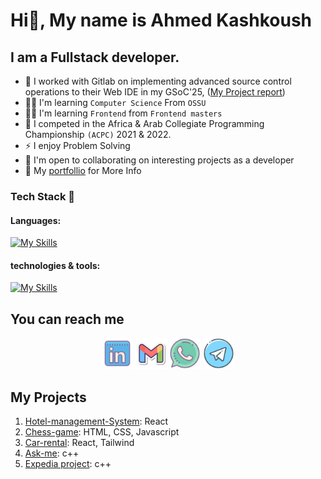 

Hi👋, My name is  Ahmed Kashkoush
========================================================================================================================================

I am  a  Fullstack developer.
--------------------------

*   🔭 I worked with Gitlab on implementing advanced source control operations to their Web IDE in my GSoC'25, ([My Project report]([url](https://github.com/ahmad-kashkoush/gitlab-web-ide-report)))
*   🧑‍🎓 I'm learning `Computer Science` From `OSSU`
*   🧑‍🎓 I'm learning `Frontend` from `Frontend masters`
*   🌱 I competed in the Africa & Arab Collegiate Programming Championship `(ACPC)` 2021 & 2022.
*   ⚡ I enjoy Problem Solving
*   🤝  I'm open to collaborating on interesting projects as a developer
*   🌆 My [portfollio](https://portfollio-beige.vercel.app/) for More Info 

### 	Tech Stack 🚀
#### Languages:
   [![My Skills](https://skillicons.dev/icons?i=js,ts,c,cpp,java,py,bash,mysql,sqlite,postgres)](https://skillicons.dev)
#### technologies & tools:
[![My Skills](https://skillicons.dev/icons?i=html,css,sass,tailwind,styledcomponents,react,redux,nextjs,nodejs,figma,linux,ubuntu,notion,obsidian)](https://skillicons.dev)
## You can reach me 

<p align="center">
		<a href="https://www.linkedin.com/in/ahmed-kashkoush-9658a9265/"><img src="https://github.com/Ahmed-Elmoslmany/Ahmed-Elmoslmany/raw/main/icons/linkedin.svg" alt="LinkedIn" width="50px" title="linkedin"/></a>
	<a href="mailto:ahmedkashkoush464@gmail.com"><img img src="https://github.com/Ahmed-Elmoslmany/Ahmed-Elmoslmany/raw/main/icons/gmail.svg" alt="Gmail" title="gmail" width="50px"/></a>
	<a href="https://wa.me/01000976038"><img src="https://github.com/Ahmed-Elmoslmany/Ahmed-Elmoslmany/raw/main/icons/whatsapp.svg" alt="Whatsapp" title="whatsapp" width="50px"/></a>
	<a href="https://t.me/AHMED_KASHKOUSH"><img src="https://github.com/ahmad-kashkoush/ahmad-kashkoush/blob/main/telegram.svg" alt="Telegram" title="Telegram" width="50px"/></a>
</p>


## My Projects
1. [Hotel-management-System](https://github.com/ahmad-kashkoush/Hotel-management-system): React
2. [Chess-game](https://github.com/ahmad-kashkoush/Chess-Game): HTML, CSS, Javascript
3. [Car-rental](https://github.com/ahmad-kashkoush/Car-Rental): React, Tailwind
4. [Ask-me](https://github.com/ahmad-kashkoush/Ask-Me): c++
5. [Expedia project](https://github.com/ahmad-kashkoush/Expedia-Project): c++

